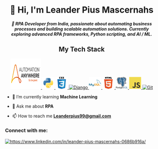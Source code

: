 <h1 align="center">👋 Hi, I'm Leander Pius Mascernahs</h1>
<h5 align="center">🤖 RPA Developer from India, passionate about automating business processes and building scalable automation solutions.  
Currently exploring advanced RPA frameworks, Python scripting, and AI / ML.  
</h5>


<h2 align="center">My Tech Stack</h2>
<p align="center">
  <a href="https://www.automationanywhere.com/" target="_blank" rel="noreferrer">
    <img src="https://github.com/leander2018/leander2018/blob/main/Icons/automation-anywhere-vector-logo-2022.png" alt="Automation Anywhere" width="100" height="100"/>
  </a>
  <a href="https://www.python.org" target="_blank" rel="noreferrer">
    <img src="https://raw.githubusercontent.com/devicons/devicon/master/icons/python/python-original.svg" alt="Python" width="40" height="40"/>
  </a>

  <a href="https://www.w3schools.com/css/" target="_blank" rel="noreferrer">
    <img src="https://raw.githubusercontent.com/devicons/devicon/master/icons/css3/css3-original-wordmark.svg" alt="CSS3" width="40" height="40"/>
  </a>
  <a href="https://www.djangoproject.com/" target="_blank" rel="noreferrer">
    <img src="https://cdn.worldvectorlogo.com/logos/django.svg" alt="Django" width="40" height="40"/>
  </a>
   <a href="https://www.mysql.com/" target="_blank" rel="noreferrer">
    <img src="https://raw.githubusercontent.com/devicons/devicon/master/icons/mysql/mysql-original-wordmark.svg" alt="MySQL" width="40" height="40"/>
  </a>
  <a href="https://www.w3.org/html/" target="_blank" rel="noreferrer">
    <img src="https://raw.githubusercontent.com/devicons/devicon/master/icons/html5/html5-original-wordmark.svg" alt="HTML5" width="40" height="40"/>
  </a>
  <a href="https://www.postgresql.org" target="_blank" rel="noreferrer">
    <img src="https://raw.githubusercontent.com/devicons/devicon/master/icons/postgresql/postgresql-original-wordmark.svg" alt="PostgreSQL" width="40" height="40"/>
  </a>
  <a href="https://developer.mozilla.org/en-US/docs/Web/JavaScript" target="_blank" rel="noreferrer">
    <img src="https://raw.githubusercontent.com/devicons/devicon/master/icons/javascript/javascript-original.svg" alt="JavaScript" width="40" height="40"/>
  </a>
  <a href="https://git-scm.com/" target="_blank" rel="noreferrer">
    <img src="https://www.vectorlogo.zone/logos/git-scm/git-scm-icon.svg" alt="Git" width="40" height="40"/>
  </a>

  

  


- 🌱 I’m currently learning **Machine Learning**

- 💬 Ask me about **RPA**

- 📫 How to reach me **Leanderpius99@gmail.com**



<!-- Add this to your README.md file -->
<!-- Add this to your README.md file -->




<h3 align="left">Connect with me:</h3>
<p align="left">
<a href="https://www.linkedin.com/in/leander-pius-mascernahs-0686b916a/" target="blank"><img align="center" src="https://raw.githubusercontent.com/rahuldkjain/github-profile-readme-generator/master/src/images/icons/Social/linked-in-alt.svg" alt="https://www.linkedin.com/in/leander-pius-mascernahs-0686b916a/" height="30" width="40" /></a>
</p>
